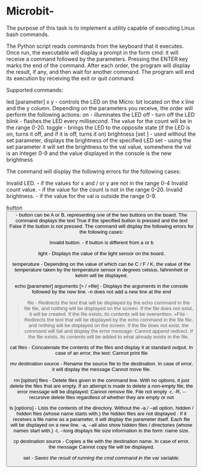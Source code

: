 # Microbit-
The purpose of this task is to implement a utility capable of executing Linux bash commands.

The Python script  reads commands from the keyboard that it executes. Once run, the executable will display a prompt in the form cmd: it will receive a command followed by the parameters. Pressing the ENTER key marks the end of the command. After each order, the program will display the result, if any, and then wait for another command. The program will end its execution by receiving the exit or quit command.

Supported commands:

led [parameter] x y - controls the LED on the Micro: bit located on the x line and the y column. Depending on the parameters you receive, the order will perform the following actions:
on - illuminates the LED
off - turn off the LED
blink <interval> <count> - flashes the LED every millisecond. The value for the count will be in the range 0-20.
toggle - brings the LED to the opposite state (if the LED is on, turns it off, and if it is off, turns it on)
brightness [set <val>] - used without the set parameter, displays the brightness of the specified LED
set <val> - using the set parameter it will set the brightness to the val value, somewhere the val is an integer 0-9 and the value displayed in the console is the new brightness

The command will display the following errors for the following cases:

Invalid LED. - if the values for x and / or y are not in the range 0-4
Invalid count value. - if the value for the count is not in the range 0-20.
Invalid brightness. - if the value for the val is outside the range 0-9.  
   

button <button> - button can be A or B, representing one of the two buttons on the board. The command displays the text True if the specified button is pressed and the text False if the button is not pressed.
The command will display the following errors for the following cases:

Invalid button. - if button is different from a or b  
  
  
light - Displays the value of the light sensor on the board.
  
  
temperature <deg> - Depending on the value of <deg> which can be C / F / K, the value of the temperature taken by the temperature sensor in degrees celsius, fahrenheit or kelvin will be displayed.
  
  
echo [parameter] arguments [> / »file] - Displays the arguments in the console followed by the new line.
-n does not add a new line at the end
> file - Redirects the text that will be displayed by the echo command in the file file, and nothing will be displayed on the screen. If the file does not exist, it will be created. If the file exists, its contents will be overwritten.
»File - Redirects the text that will be displayed by the echo command in the file file, and nothing will be displayed on the screen. If the file does not exist, the command will fail and display the error message: Cannot append redirect. If the file exists, its contents will be added to what already exists in the file.  
  
cat files - Concatenate the contents of the files and display it at standard output. In case of an error, the text: Cannot print file 
  
  
mv destination source - Rename the source file to the destination. In case of error, it will display the message Cannot move file.
  
  
rm [option] files - Delete files given in the command line. With no options, it just delete the files that are empty. If an attempt is made to delete a non-empty file, the error message will be displayed: Cannot remove file. File not empty 
-r, -R, --recursive delete files regardless of whether they are empty or not  
  
ls [options] - Lists the contents of the directory. Without the -a / –all option, hidden / hidden files (whose name starts with.) the hidden files are not displayed . If it receives a file name as a parameter, it will display the parameter itself. Each file will be displayed on a new line.
-a, --all also show hidden files / directories (whose names start with.)
-l, --long displays file size information in the form: name size.  
  
cp destination source - Copies a file with the destination name. In case of error, the message Cannot copy file will be displayed.
  
set <var> <cmd> - Saves the result of running the cmd command in the var variable.  
  
  
  
  
  

